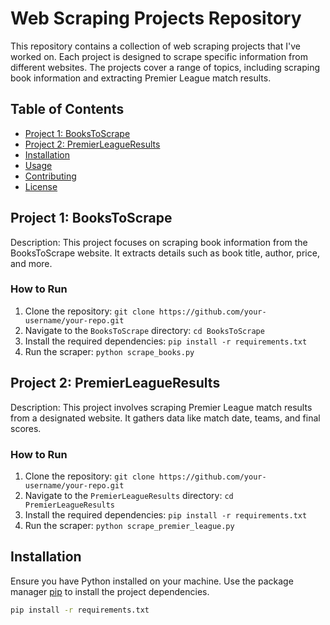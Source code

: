 # Web Scraping Projects Repository

This repository contains a collection of web scraping projects that I've worked on. Each project is designed to scrape specific information from different websites. The projects cover a range of topics, including scraping book information and extracting Premier League match results.

## Table of Contents

- [Project 1: BooksToScrape](#project-1-books-to-scrape)
- [Project 2: PremierLeagueResults](#project-2-premier-league-results)
- [Installation](#installation)
- [Usage](#usage)
- [Contributing](#contributing)
- [License](#license)

## Project 1: BooksToScrape

Description: This project focuses on scraping book information from the BooksToScrape website. It extracts details such as book title, author, price, and more.

### How to Run

1. Clone the repository: `git clone https://github.com/your-username/your-repo.git`
2. Navigate to the `BooksToScrape` directory: `cd BooksToScrape`
3. Install the required dependencies: `pip install -r requirements.txt`
4. Run the scraper: `python scrape_books.py`

## Project 2: PremierLeagueResults

Description: This project involves scraping Premier League match results from a designated website. It gathers data like match date, teams, and final scores.

### How to Run

1. Clone the repository: `git clone https://github.com/your-username/your-repo.git`
2. Navigate to the `PremierLeagueResults` directory: `cd PremierLeagueResults`
3. Install the required dependencies: `pip install -r requirements.txt`
4. Run the scraper: `python scrape_premier_league.py`

## Installation

Ensure you have Python installed on your machine. Use the package manager [pip](https://pip.pypa.io/en/stable/) to install the project dependencies.

```bash
pip install -r requirements.txt
